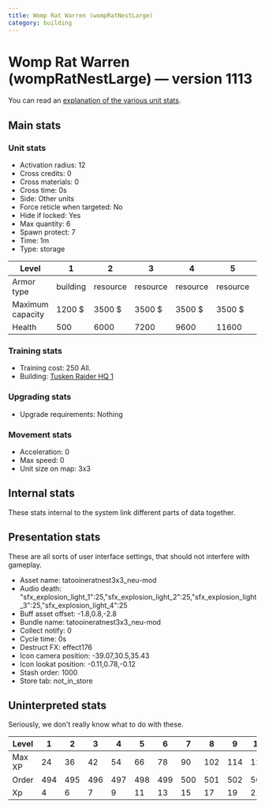 ```yaml
---
title: Womp Rat Warren (wompRatNestLarge)
category: building
---
```


# Womp Rat Warren (wompRatNestLarge) — version 1113

You can read an [explanation  of the various unit stats](unitexplained.md).

## Main stats

### Unit stats

  * Activation radius: 12
  * Cross credits: 0
  * Cross materials: 0
  * Cross time: 0s
  * Side: Other units
  * Force reticle when targeted: No
  * Hide if locked: Yes
  * Max quantity: 6
  * Spawn protect: 7
  * Time: 1m
  * Type: storage

|Level           |1       |2       |3       |4       |5       |6       |7       |8       |9       |10      |
|----------------|--------|--------|--------|--------|--------|--------|--------|--------|--------|--------|
|Armor type      |building|resource|resource|resource|resource|resource|resource|resource|resource|resource|
|Maximum capacity|1200 $  |3500 $  |3500 $  |3500 $  |3500 $  |3500 $  |3500 $  |3500 $  |3500 $  |3500 $  |
|Health          |500     |6000    |7200    |9600    |11600   |13600   |15600   |17600   |19600   |21600   |


### Training stats

  * Training cost: 250 All.
  * Building: [Tusken Raider HQ 1](tuskenHQ.html)

### Upgrading stats

  * Upgrade requirements: Nothing

### Movement stats

  * Acceleration: 0
  * Max speed: 0
  * Unit size on map: 3x3

## Internal stats

These stats internal to the system link different parts of data together.


## Presentation stats

These are all sorts of user interface settings, that should not interfere with gameplay.

  * Asset name: tatooineratnest3x3_neu-mod
  * Audio death: "sfx_explosion_light_1":25,"sfx_explosion_light_2":25,"sfx_explosion_light_3":25,"sfx_explosion_light_4":25
  * Buff asset offset: -1.8,0.8,-2.8
  * Bundle name: tatooineratnest3x3_neu-mod
  * Collect notify: 0
  * Cycle time: 0s
  * Destruct FX: effect176
  * Icon camera position: -39.07,30.5,35.43
  * Icon lookat position: -0.11,0.78,-0.12
  * Stash order: 1000
  * Store tab: not_in_store

## Uninterpreted stats

Seriously, we don't really know what to do with these.

|Level |1  |2  |3  |4  |5  |6  |7  |8  |9  |10 |
|------|---|---|---|---|---|---|---|---|---|---|
|Max XP|24 |36 |42 |54 |66 |78 |90 |102|114|126|
|Order |494|495|496|497|498|499|500|501|502|503|
|Xp    |4  |6  |7  |9  |11 |13 |15 |17 |19 |21 |


